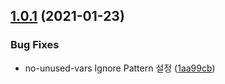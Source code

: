 ## [1.0.1](https://github.com/humanscape/eslint-config/compare/v1.0.0...v1.0.1) (2021-01-23)


### Bug Fixes

* no-unused-vars Ignore Pattern 설정 ([1aa99cb](https://github.com/humanscape/eslint-config/commit/1aa99cb43842adf7d7e1ff2b79fae1233f2a5d2e))
